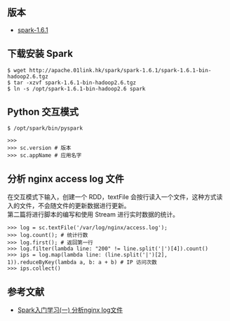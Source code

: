 ## 版本
* [spark-1.6.1](http://apache.01link.hk/spark/spark-1.6.1/spark-1.6.1-bin-hadoop2.6.tgz)

## 下载安装 Spark
```
$ wget http://apache.01link.hk/spark/spark-1.6.1/spark-1.6.1-bin-hadoop2.6.tgz
$ tar -xzvf spark-1.6.1-bin-hadoop2.6.tgz
$ ln -s /opt/spark-1.6.1-bin-hadoop2.6 spark
```

## Python 交互模式
```
$ /opt/spark/bin/pyspark

>>>
>>> sc.version # 版本
>>> sc.appName # 应用名字
```

## 分析 nginx access log 文件
在交互模式下输入，创建一个 RDD，textFile 会按行读入一个文件，这种方式读入的文件，不会随文件的更新数据进行更新。<br />
第二篇将进行脚本的编写和使用 Stream 进行实时数据的统计。
```
>>> log = sc.textFile('/var/log/nginx/access.log');
>>> log.count(); # 统计行数
>>> log.first(); # 返回第一行
>>> log.filter(lambda line: "200" != line.split('|')[4]).count()
>>> ips = log.map(lambda line: (line.split('|')[2], 1)).reduceByKey(lambda a, b: a + b) # IP 访问次数
>>> ips.collect()
```


## 参考文献
* [Spark入门学习(一) 分析nginx log文件](http://www.tuicool.com/articles/BNVjArm)
